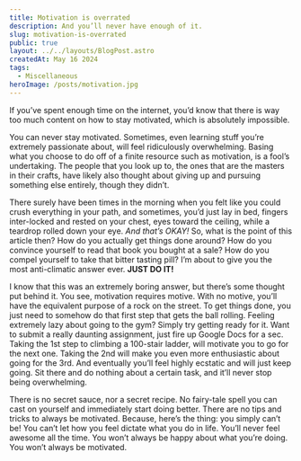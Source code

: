 ```yaml
---
title: Motivation is overrated
description: And you’ll never have enough of it.
slug: motivation-is-overrated
public: true
layout: ../../layouts/BlogPost.astro
createdAt: May 16 2024
tags:
  - Miscellaneous
heroImage: /posts/motivation.jpg
---
```


If you’ve spent enough time on the internet, you’d know that there is way too much content on how to stay motivated, which is absolutely impossible.

You can never stay motivated. Sometimes, even learning stuff you’re extremely passionate about, will feel ridiculously overwhelming. Basing what you choose to do off of a finite resource such as motivation, is a fool’s undertaking. The people that you look up to, the ones that are the masters in their crafts, have likely also thought about giving up and pursuing something else entirely, though they didn’t.

There surely have been times in the morning when you felt like you could crush everything in your path, and sometimes, you’d just lay in bed, fingers inter-locked and rested on your chest, eyes toward the ceiling, while a teardrop rolled down your eye. *And that’s OKAY!*
So, what is the point of this article then? How do you actually get things done around? How do you convince yourself to read that book you bought at a sale? How do you compel yourself to take that bitter tasting pill? I’m about to give you the most anti-climatic answer ever. **JUST DO IT!**

I know that this was an extremely boring answer, but there’s some thought put behind it. You see, motivation requires motive. With no motive, you’ll have the equivalent purpose of a rock on the street. To get things done, you just need to somehow do that first step that gets the ball rolling. Feeling extremely lazy about going to the gym? Simply try getting ready for it. Want to submit a really daunting assignment, just fire up Google Docs for a sec. Taking the 1st step to climbing a 100-stair ladder, will motivate you to go for the next one. Taking the 2nd will make you even more enthusiastic about going for the 3rd. And eventually you’ll feel highly ecstatic and will just keep going. Sit there and do nothing about a certain task, and it’ll never stop being overwhelming.

There is no secret sauce, nor a secret recipe. No fairy-tale spell you can cast on yourself and immediately start doing better. There are no tips and tricks to always be motivated. Because, here’s the thing: you simply can’t be! You can’t let how you feel dictate what you do in life. You’ll never feel awesome all the time. You won’t always be happy about what you’re doing. You won’t always be motivated.
